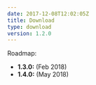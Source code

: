 ```yaml
---
date: 2017-12-08T12:02:05Z
title: Download
type: download
version: 1.2.0
---
```


Roadmap:

* __1.3.0:__ (Feb 2018)
* __1.4.0:__ (May 2018)
